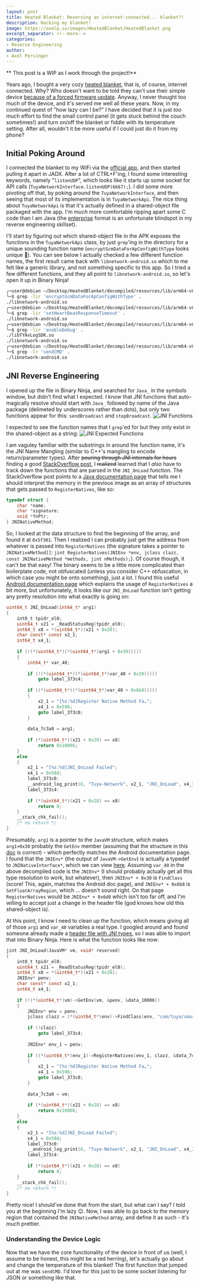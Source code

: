 ```yaml
---
layout: post
title: Heated Blanket: Reversing an internet-connected... blanket?!
description: Hacking my blanket!
image: https://axelp.io/images/HeatedBlanket/HeatedBlanket.png
excerpt_separator: <!--more-->
categories:
- Reverse Engineering
author:
- Axel Persinger
---
```


** This post is a WIP as I work through the project!**


Years ago, I bought a very cozy [heated blanket](https://www.amazon.com/gp/product/B09QLKL82Q), that is, of course, internet connected. Why? Who doesn't want to be told they can't use their simple device [because of a forced firmware update](https://www.reddit.com/r/softwaregore/comments/7rsro4/fridge_decides_it_needs_an_update/). Anyway, I never thought too much of the device, and it's served me well all these years. Now, in my continued quest of "how lazy can I be?" I have decided that it is just *too* much effort to find the small control panel (it gets stuck behind the couch sometimes!) and turn on/off the blanket or fiddle with its temperature setting. After all, wouldn't it be more useful if I could just do it from my phone?

<!--more-->


## Initial Poking Around

I connected the blanket to my WiFi via the [official app](https://play.google.com/store/apps/details?id=com.sunbeambedding.app&hl=en_US), and then started pulling it apart in JADX. After a lot of CTRL+F'ing, I found some interesting keywords, namely "`listenUDP`", which looks like it starts up some socket for API calls (`TuyaNetworkInterface.listenUDP(6667);`). I did some more pivoting off that, by poking around the `TuyaNetworkInterface`, and then seeing that most of its implementation is in `TuyaNetworkApi`. The nice thing about `TuyaNetworkApi` is that it's actually defined in a shared-object file packaged with the app. I'm *much* more comfortable ripping apart some C code than I am Java (the [enterprise](https://github.com/Hello-World-EE/Java-Hello-World-Enterprise-Edition) format is an unfortunate blindspot in my reverse engineering skillset).

I'll start by figuring out which shared-object file in the APK exposes the functions in the `TuyaNetworkApi` class, by just `grep`'ing in the directory for a unique sounding function name (`encryptGcmDataForApConfigWithType` looks unique 🙂). You can see below I actually checked a few different function names, the first result came back with `libnetwork-android.so` which to me felt like a generic library, and not something specific to this app. So I tried a few different functions, and they all point to `libnetwork-android.so`, so let's open it up in Binary Ninja!

```bash
╭─user@debian ~/Desktop/HeatedBlanket/decompiled/resources/lib/arm64-v8a
╰─$ grep -lir 'encryptGcmDataForApConfigWithType' .
./libnetwork-android.so
╭─user@debian ~/Desktop/HeatedBlanket/decompiled/resources/lib/arm64-v8a
╰─$ grep -lir 'setHeartBeatResponseTimeout' .
./libnetwork-android.so
╭─user@debian ~/Desktop/HeatedBlanket/decompiled/resources/lib/arm64-v8a
╰─$ grep -lir 'enableDebug' .
./libTYAvLogSDK.so
./libnetwork-android.so
╭─user@debian ~/Desktop/HeatedBlanket/decompiled/resources/lib/arm64-v8a
╰─$ grep -lr 'sendCMD' .
./libnetwork-android.so
```

## JNI Reverse Engineering

I opened up the file in Binary Ninja, and searched for `Java_` in the symbols window, but didn't find what I expected. I know that JNI functions that auto-magically resolve should start with `Java_` followed by name of the Java package (delimeted by underscores rather than dots), but only two functions appear for this: `sendBroadcast` and `stopBroadcast`.
![JNI Functions](./images/JNI%20Functions.png)

I expected to see the function names that I `grep`'ed for but they only exist in the shared-object as a string:
![JNI Expected Functions](./images/Expected%20Function.png)

I am vaguley familiar with the substrings in around the function name, it's the JNI Name Mangling (similar to C++'s mangling to encode return/parameter types). After ~~pouring through JNI internals for hours~~ finding a good [StackOverflow post](https://stackoverflow.com/a/55836885), I ~~realized~~ learned that I *also* have to track down the functions that are parsed in the `JNI_OnLoad` function. The StackOverflow post points to a [Java documentation page](https://docs.oracle.com/javase/7/docs/technotes/guides/jni/spec/functions.html#wp5833) that tells me I should interpret the memory in the previous image as an array of structures that gets passed to `RegisterNatives`, like so:

```c
typedef struct { 
    char *name; 
    char *signature; 
    void *fnPtr; 
} JNINativeMethod; 
```

So, I looked at the data structure to find the beginning of the array, and found it at `0x5f301`. Then I realized I can probably just get the address from whatever is passed into `RegisterNatives` (the signature takes a pointer to `JNINativeMethod[]`: `jint RegisterNatives(JNIEnv *env, jclass clazz, const JNINativeMethod *methods, jint nMethods);`). Of course though, it can't be that easy! The binary seems to be a little more complicated than boilerplate code, not obfuscated (unless you consider C++ obfuscation, in which case you might be onto something), just a lot. I found this useful [Android documentation page](https://developer.android.com/training/articles/perf-jni#native-libraries) which explains the usage of `RegisterNatives` a bit more, but unfortunately, it looks like our `JNI_OnLoad` function isn't getting any pretty resolution into what exactly is going on:

```c
uint64_t JNI_OnLoad(int64_t* arg1)
{
    int0_t tpidr_el0;
    uint64_t x21 = _ReadStatusReg(tpidr_el0);
    int64_t x8 = *(uint64_t*)(x21 + 0x28);
    char const* const x2_1;
    int64_t x4_1;
    
    if (!(*(uint64_t*)(*(uint64_t*)arg1 + 0x30))())
    {
        int64_t* var_40;
        
        if (!(*(uint64_t*)(*(uint64_t*)var_40 + 0x30))())
            goto label_373c4;
        
        if ((*(uint64_t*)(*(uint64_t*)var_40 + 0x6b8))())
        {
            x2_1 = "[%s:%d]Register Native Method Fa…";
            x4_1 = 0x596;
            goto label_373c0;
        }
        
        data_7c3a0 = arg1;
        
        if (*(uint64_t*)(x21 + 0x28) == x8)
            return 0x10006;
    }
    else
    {
        x2_1 = "[%s:%d]JNI_OnLoad Failed";
        x4_1 = 0x58d;
        label_373c0:
        __android_log_print(6, "Tuya-Network", x2_1, "JNI_OnLoad", x4_1);
        label_373c4:
        
        if (*(uint64_t*)(x21 + 0x28) == x8)
            return 0;
    }
    __stack_chk_fail();
    /* no return */
}
```

Presumably, `arg1` is a pointer to the `JavaVM` structure, which makes `arg1+0x30` probably the `GetEnv` member (assuming that the structure in this [doc](https://docs.oracle.com/javase/8/docs/technotes/guides/jni/spec/invocation.html) is correct) - which perfectly matches the Android documentation page. I found that the `JNIEnv*` (the output of `JavaVM->GetEnv`) is actually a typedef to `JNINativeInterface*`, which we can view [here](https://docs.oracle.com/en/java/javase/21/docs/specs/jni/functions.html#:~:text=The%20JNIEnv%20type%20is%20a,for%20future%20compatibility%20with%20COM). Assuming `var_40` in the above decompiled code is the `JNIEnv*` (I should probably actually get all this type resolution to work, but whatever), then `JNIEnv* + 0x30` is `FindClass` (score! This, again, matches the Android doc page), and `JNIEnv* + 0x6b8` is `SetFloatArrayRegion`, which ... doesn't sound right. On that page `RegisterNatives` would be `JNIEnv* + 0x6d0` which isn't too far off, and I'm willing to accept just a change in the header file (god knows how old this shared-object is).

At this point, I know I need to clean up the function, which means giving all of those `arg1` and `var_40` variables a real type. I googled around and found someone already made a [header file with JNI types](https://gist.github.com/Ayrx/5cd64657456468e97b284c35ab809579), so I was able to import that into Binary Ninja. Here is what the function looks like now:

```c
jint JNI_OnLoad(JavaVM* vm, void* reserved)
{
    int0_t tpidr_el0;
    uint64_t x21 = _ReadStatusReg(tpidr_el0);
    int64_t x8 = *(uint64_t*)(x21 + 0x28);
    JNIEnv* penv;
    char const* const x2_1;
    int64_t x4_1;
    
    if (!(*(uint64_t*)vm)->GetEnv(vm, &penv, &data_10006))
    {
        JNIEnv* env = penv;
        jclass clazz = (*(uint64_t*)env)->FindClass(env, "com/tuya/smart/android/device/Tu…");
        
        if (!clazz)
            goto label_373c4;
        
        JNIEnv* env_1 = penv;
        
        if ((*(uint64_t*)env_1)->RegisterNatives(env_1, clazz, &data_7c008, 0x20))
        {
            x2_1 = "[%s:%d]Register Native Method Fa…";
            x4_1 = 0x596;
            goto label_373c0;
        }
        
        data_7c3a0 = vm;
        
        if (*(uint64_t*)(x21 + 0x28) == x8)
            return 0x10006;
    }
    else
    {
        x2_1 = "[%s:%d]JNI_OnLoad Failed";
        x4_1 = 0x58d;
        label_373c0:
        __android_log_print(6, "Tuya-Network", x2_1, "JNI_OnLoad", x4_1);
        label_373c4:
        
        if (*(uint64_t*)(x21 + 0x28) == x8)
            return 0;
    }
    __stack_chk_fail();
    /* no return */
}
```

Pretty nice! I should've done that from the start, but what can I say? I told you at the beginning I'm lazy 😉. Now, I was able to go back to the memory region that contained the `JNINativeMethod` array, and define it as such - it's *much* prettier.

### Understanding the Device Logic

Now that we have the core functionality of the device in front of us (well, I assume to be honest, this might be a red herring), let's actually go about and change the temperature of this blanket! The first function that jumped out at me was `sendCMD`. I'd love for this just to be some socket listening for JSON or something like that.

